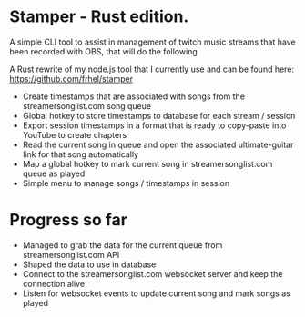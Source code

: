 # Stamper - Rust edition.

A simple CLI tool to assist in management of twitch music streams that have been recorded with OBS,
that will do the following

A Rust rewrite of my node.js tool that I currently use and can be found here:
https://github.com/frhel/stamper

- Create timestamps that are associated with songs from the streamersonglist.com song queue
- Global hotkey to store timestamps to database for each stream / session
- Export session timestamps in a format that is ready to copy-paste into YouTube to create chapters
- Read the current song in queue and open the associated ultimate-guitar link for that song automatically
- Map a global hotkey to mark current song in streamersonglist.com queue as played
- Simple menu to manage songs / timestamps in session

# Progress so far
- Managed to grab the data for the current queue from streamersonglist.com API
- Shaped the data to use in database
- Connect to the streamersonglist.com websocket server and keep the connection alive
- Listen for websocket events to update current song and mark songs as played
